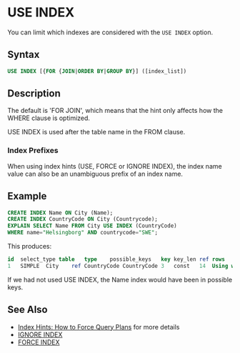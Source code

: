 # USE INDEX

You can limit which indexes are considered with the `USE INDEX` option.

## Syntax

```sql
USE INDEX [{FOR {JOIN|ORDER BY|GROUP BY}] ([index_list])
```

## Description

The default is 'FOR JOIN', which means that the hint only affects how the WHERE clause is optimized.

USE INDEX is used after the table name in the FROM clause.

### Index Prefixes

When using index hints (USE, FORCE or IGNORE INDEX), the index name value can also be an unambiguous prefix of an index name.

## Example

```sql
CREATE INDEX Name ON City (Name);
CREATE INDEX CountryCode ON City (Countrycode);
EXPLAIN SELECT Name FROM City USE INDEX (CountryCode)
WHERE name="Helsingborg" AND countrycode="SWE";
```

This produces:

```sql
id	select_type	table	type	possible_keys	key	key_len	ref	rows	Extra
1	SIMPLE	City	ref	CountryCode	CountryCode	3	const	14	Using where
```

If we had not used USE INDEX, the Name index would have been in possible keys.

## See Also

- [Index Hints: How to Force Query Plans](/replication/optimization-and-tuning/query-optimizations/index-hints-how-to-force-query-plans/) for more details
- [IGNORE INDEX](/replication/optimization-and-tuning/query-optimizations/ignore-index/)
- [FORCE INDEX](/replication/optimization-and-tuning/query-optimizations/force-index/)